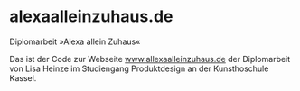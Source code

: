 # alexaalleinzuhaus.de
Diplomarbeit »Alexa allein Zuhaus«

Das ist der Code zur Webseite www.allexaalleinzuhaus.de der Diplomarbeit von Lisa Heinze im Studiengang Produktdesign an der Kunsthoschule Kassel. 

